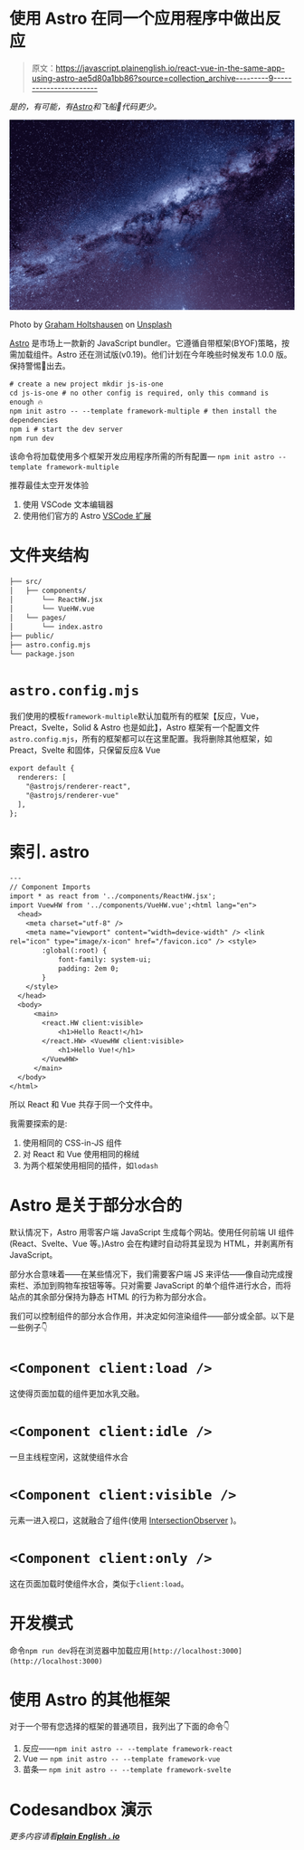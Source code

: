 # 使用 Astro 在同一个应用程序中做出反应

> 原文：<https://javascript.plainenglish.io/react-vue-in-the-same-app-using-astro-ae5d80a1bb86?source=collection_archive---------9----------------------->

*是的，有可能，有*[*Astro*](https://astro.build/)*和飞船🚀代码更少。*

![](img/bb30ac359900ce6769522bbc8cec526b.png)

Photo by [Graham Holtshausen](https://unsplash.com/@freedomstudios?utm_source=unsplash&utm_medium=referral&utm_content=creditCopyText) on [Unsplash](https://unsplash.com/s/photos/galaxy?utm_source=unsplash&utm_medium=referral&utm_content=creditCopyText)

[Astro](https://astro.build/) 是市场上一款新的 JavaScript bundler。它遵循自带框架(BYOF)策略，按需加载组件。Astro 还在测试版(v0.19)。他们计划在今年晚些时候发布 1.0.0 版。保持警惕👀出去。

```
# create a new project mkdir js-is-one 
cd js-is-one # no other config is required, only this command is enough 🔥 
npm init astro -- --template framework-multiple # then install the dependencies 
npm i # start the dev server 
npm run dev
```

该命令将加载使用多个框架开发应用程序所需的所有配置— `npm init astro --template framework-multiple`

推荐最佳太空开发体验

1.  使用 VSCode 文本编辑器
2.  使用他们官方的 Astro [VSCode 扩展](https://marketplace.visualstudio.com/items?itemName=astro-build.astro-vscode)

# 文件夹结构

```
├── src/ 
│   ├── components/ 
│       └── ReactHW.jsx 
│       └── VueHW.vue 
│   └── pages/ 
│       └── index.astro 
├── public/ 
├── astro.config.mjs 
└── package.json
```

# `astro.config.mjs`

我们使用的模板`framework-multiple`默认加载所有的框架【反应，Vue，Preact，Svelte，Solid & Astro 也是如此】，Astro 框架有一个配置文件`astro.config.mjs`，所有的框架都可以在这里配置。我将删除其他框架，如 Preact，Svelte 和固体，只保留反应& Vue

```
export default {
  renderers: [
    "@astrojs/renderer-react",
    "@astrojs/renderer-vue"
  ],
};
```

# 索引. astro

```
---
// Component Imports
import * as react from '../components/ReactHW.jsx';
import VuewHW from '../components/VueHW.vue';<html lang="en">
  <head>
    <meta charset="utf-8" />
    <meta name="viewport" content="width=device-width" /> <link rel="icon" type="image/x-icon" href="/favicon.ico" /> <style>
        :global(:root) {
            font-family: system-ui;
            padding: 2em 0;
        }
    </style>
  </head>
  <body>
      <main>
        <react.HW client:visible>
            <h1>Hello React!</h1>
        </react.HW> <VuewHW client:visible>
            <h1>Hello Vue!</h1>
        </VuewHW>
      </main>
  </body>
</html>
```

所以 React 和 Vue 共存于同一个文件中。

我需要探索的是:

1.  使用相同的 CSS-in-JS 组件
2.  对 React 和 Vue 使用相同的棉绒
3.  为两个框架使用相同的插件，如`lodash`

# Astro 是关于部分水合的

默认情况下，Astro 用零客户端 JavaScript 生成每个网站。使用任何前端 UI 组件(React、Svelte、Vue 等。)Astro 会在构建时自动将其呈现为 HTML，并剥离所有 JavaScript。

部分水合意味着——在某些情况下，我们需要客户端 JS 来评估——像自动完成搜索栏、添加到购物车按钮等等。只对需要 JavaScript 的单个组件进行水合，而将站点的其余部分保持为静态 HTML 的行为称为部分水合。

我们可以控制组件的部分水合作用，并决定如何渲染组件——部分或全部。以下是一些例子👇

# `<Component client:load />`

这使得页面加载的组件更加水乳交融。

# `<Component client:idle />`

一旦主线程空闲，这就使组件水合

# `<Component client:visible />`

元素一进入视口，这就融合了组件(使用 [IntersectionObserver](https://developer.mozilla.org/en-US/docs/Web/API/Intersection_Observer_API) )。

# `<Component client:only />`

这在页面加载时使组件水合，类似于`client:load`。

# 开发模式

命令`npm run dev`将在浏览器中加载应用`[http://localhost:3000](http://localhost:3000)`

# 使用 Astro 的其他框架

对于一个带有您选择的框架的普通项目，我列出了下面的命令👇

1.  反应——`npm init astro -- --template framework-react`
2.  Vue — `npm init astro -- --template framework-vue`
3.  苗条— `npm init astro -- --template framework-svelte`

# Codesandbox 演示

*更多内容请看*[***plain English . io***](http://plainenglish.io/)